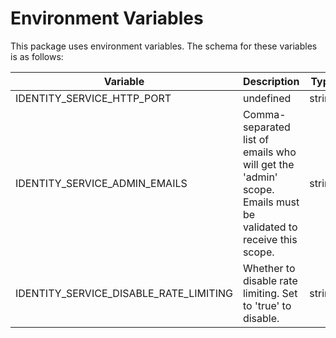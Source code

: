 # Environment Variables

This package uses environment variables. The schema for these variables is as follows:

| Variable                               | Description                                                                                                    | Type   | Required |
| -------------------------------------- | -------------------------------------------------------------------------------------------------------------- | ------ | -------- |
| IDENTITY_SERVICE_HTTP_PORT             | undefined                                                                                                      | string | Yes      |
| IDENTITY_SERVICE_ADMIN_EMAILS          | Comma-separated list of emails who will get the 'admin' scope. Emails must be validated to receive this scope. | string |          |
| IDENTITY_SERVICE_DISABLE_RATE_LIMITING | Whether to disable rate limiting. Set to 'true' to disable.                                                    | string |          |
